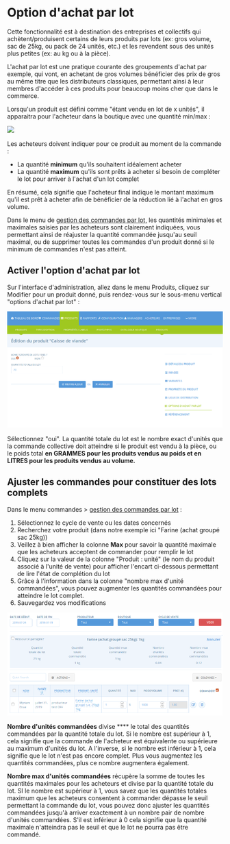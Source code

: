 # Option d'achat par lot

Cette fonctionnalité est à destination des entreprises et collectifs qui achètent/produisent certains de leurs produits par lots (ex: gros volume, sac de 25kg, ou pack de 24 unités, etc.) et les revendent sous des unités plus petites (ex: au kg ou à la pièce).&#x20;

L'achat par lot est une pratique courante des groupements d'achat par exemple, qui vont, en achetant de gros volumes bénéficier des prix de gros au même titre que les distributeurs classiques, permettant ainsi à leur membres d'accéder à ces produits pour beaucoup moins cher que dans le commerce.

Lorsqu'un produit est défini comme "étant vendu en lot de x unités", il apparaitra pour l'acheteur dans la boutique avec une quantité min/max :

![](../../.gitbook/assets/bulkbuy.gif)

Les acheteurs doivent indiquer pour ce produit au moment de la commande :

* La quantité **minimum** qu'ils souhaitent idéalement acheter
* La quantité **maximum** qu'ils sont prêts à acheter si besoin de compléter le lot pour arriver à l'achat d'un lot complet

En résumé, cela signifie que l'acheteur final indique le montant maximum qu'il est prêt à acheter afin de bénéficier de la réduction lié à l'achat en gros volume.

Dans le menu de [gestion des commandes par lot,](https://guide.openfoodnetwork.org/v/fr/basic-features/orders/view-orders#gestion-des-commandes-par-lot) les quantités minimales et maximales saisies par les acheteurs sont clairement indiquées, vous permettant ainsi de réajuster la quantité commandée jusqu'au seuil maximal, ou de supprimer toutes les commandes d'un produit donné si le minimum de commandes n'est pas atteint.

## Activer l'option d'achat par lot

Sur l'interface d'administration, allez dans le menu Produits, cliquez sur Modifier pour un produit donné, puis rendez-vous sur le sous-menu vertical "options d'achat par lot" :

![](<../../.gitbook/assets/image (59) (1) (1).png>)

Sélectionnez "oui". La quantité totale du lot est le nombre exact d'unités que la commande collective doit atteindre si le produit est vendu à la pièce, ou le poids total **en GRAMMES pour les produits vendus au poids et en LITRES pour les produits vendus au volume.**

## Ajuster les commandes pour constituer des lots complets

Dans le menu commandes > [gestion des commandes par lot](https://guide.openfoodnetwork.org/v/fr/basic-features/orders/view-orders#gestion-des-commandes-par-lot) :

1. Sélectionnez le cycle de vente ou les dates concernés
2. Recherchez votre produit (dans notre exemple ici "Farine (achat groupé sac 25kg))
3. Veillez à bien afficher la colonne **Max** pour savoir la quantité maximale que les acheteurs acceptent de commander pour remplir le lot
4. Cliquez sur la valeur de la colonne "Produit : unité" (le nom du produit associé à l'unité de vente) pour afficher l'encart ci-dessous permettant de lire l'état de complétion du lot
5. Grâce à l'information dans la colonne "nombre max d'unité commandées", vous pouvez augmenter les quantités commandées pour atteindre le lot complet.
6. Sauvegardez vos modifications

![](<../../.gitbook/assets/image (69) (1) (1) (1).png>)

**Nombre d'unités commandées** divise **** le total des quantités commandées par la quantité totale du lot. Si le nombre est supérieur à 1, cela signifie que la commande de l'acheteur est équivalente ou supérieure au maximum d'unités du lot. A l'inverse, si le nombre est inférieur à 1, cela signifie que le lot n'est pas encore complet. Plus vous augmentez les quantités commandées, plus ce nombre augmentera également.&#x20;

**Nombre max d'unités commandées** récupère la somme de toutes les quantités maximales pour les acheteurs et divise par la quantité totale du lot. SI le nombre est supérieur à 1, vous savez que les quantités totales maximum que les acheteurs consentent à commander dépasse le seuil permettant la commande du lot, vous pouvez donc ajuster les quantités commandées jusqu'à arriver exactement à un nombre pair de nombre d'unités commandées. S'il est inférieur à 0 cela signifie que la quantité maximale n'atteindra pas le seuil et que le lot ne pourra pas être commandé.&#x20;
